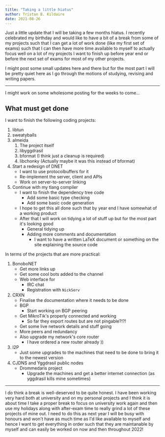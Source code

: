 ```yaml
---
title: "Taking a little hiatus"
author: Tristan B. Kildaire
date: 2021-08-26
---
```


Just a little update that I will be taking a few months hiatus. I recently celebrated my birthday and would like to have a bit of a break from some of my projects such that I can get a lot of work done (like my first set of exams) such that I can then have more time available to myself to actually focus well on a lot of my projects I want to finish up before year end or before the next set of exams for most of my other projects.

I might post some small updates here and there but for the most part I will be pretty quiet here as I go through the motions of studying, revising and writing papers.

---

I might work on some wholesome posting for the weeks to come...

## What must get done

I want to finish the following coding projects:

1. libtun
2. sweatyballs
3. almeida
    1. The project itself
    2. libyggdrasil
    3. bformat (I think just a cleanup is required)
    4. libchonky (Actually maybe it was this instead of bformat)
4. Start a redesign of DNET
    * I want to use protocolbuffers for it
    * Re-implement the server, client and APIs
    * Work on server-to-server linking
5. Continue with my tlang compiler
    * I want to finish the dependency tree code
        * Add some basic type checking
        * Add some basic code generation
    * I hope to get this all done such that by year end I have somewhat of a working product
    * After that I will work on tidying a lot of stuff up but for the most part it's looking good
        * General tidying up
        * Adding more comments and documentation
            * I want to have a written LaTeX document or something on the site explaining the source code

In terms of the projects that are more practical:

1. BonoboNET
    * Get more links up
    * Get some cool bots added to the channel
    * Web interface for
        * IRC chat
        * Registration with `NickServ`
2. CRXN
    * Finalise the documentation where it needs to be done
    * BGP
        * Start working on BGP peering
    * Get MikroTik's properly connected and working
        * So far they export routes but are not pingable?!?!
    * Get some live network details and stuff going
    * More peers and redundancy
    * Also upgrade my network's core router
        * I have ordered a new router already ))
3. I2P
    * Just some upgrades to the machines that need to be done to bring it to the newest version
4. CJDNS and Yggdrasil public nodes
    * Drommedaris project
        * Upgrade the machines and get a better internet connection (as yggdrasil kills mine sometimes)

---

I do think a break is well-deserved to be quite honest. I have been working very hard both at university and on my personal projects and I think it is about time I take a proper break to focus on university work again and then use my holidays along with after-exam time to really grind a lot of these projects of mine out. I need to do this as next year I will be busy with honours and won't have as much time as I'd like available to myself and hence I want to get everything in order such that they are maintanable by myself and can easily be worked on now and then throughout 2022!